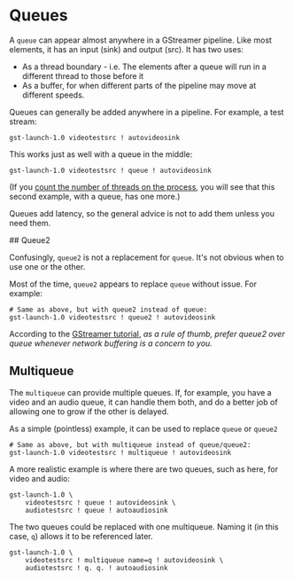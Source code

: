 # Queues

A `queue` can appear almost anywhere in a GStreamer pipeline. Like most elements, it has an input (sink) and output (src). It has two uses:

* As a thread boundary - i.e. The elements after a queue will run in a different thread to those before it
* As a buffer, for when different parts of the pipeline may move at different speeds.

Queues can generally be added anywhere in a pipeline. For example, a test stream:

```
gst-launch-1.0 videotestsrc ! autovideosink
```

This works just as well with a queue in the middle:

```
gst-launch-1.0 videotestsrc ! queue ! autovideosink
```

(If you [count the number of threads on the process](https://stackoverflow.com/questions/28047653/osx-how-can-i-see-the-tid-of-all-threads-from-my-process), you will see that this second example, with a queue, has one more.)

Queues add latency, so the general advice is not to add them unless you need them.


## Queue2

Confusingly, `queue2` is not a replacement for `queue`. It's not obvious when to use one or the other.

Most of the time, `queue2` appears to replace `queue` without issue. For example:

```
# Same as above, but with queue2 instead of queue:
gst-launch-1.0 videotestsrc ! queue2 ! autovideosink
```

According to the [GStreamer tutorial](https://gstreamer.freedesktop.org/documentation/tutorials/basic/handy-elements.html), _as a rule of thumb, prefer queue2 over queue whenever network buffering is a concern to you._


## Multiqueue

The `multiqueue` can provide multiple queues. If, for example, you have a video and an audio queue, it can handle them both, and do a better job of allowing one to grow if the other is delayed.

As a simple (pointless) example, it can be used to replace `queue` or `queue2`

```
# Same as above, but with multiqueue instead of queue/queue2:
gst-launch-1.0 videotestsrc ! multiqueue ! autovideosink
```

A more realistic example is where there are two queues, such as here, for video and audio:

```
gst-launch-1.0 \
    videotestsrc ! queue ! autovideosink \
    audiotestsrc ! queue ! autoaudiosink
```

The two queues could be replaced with one multiqueue. Naming it (in this case, `q`) allows it to be referenced later.

```
gst-launch-1.0 \
    videotestsrc ! multiqueue name=q ! autovideosink \
    audiotestsrc ! q. q. ! autoaudiosink
```
